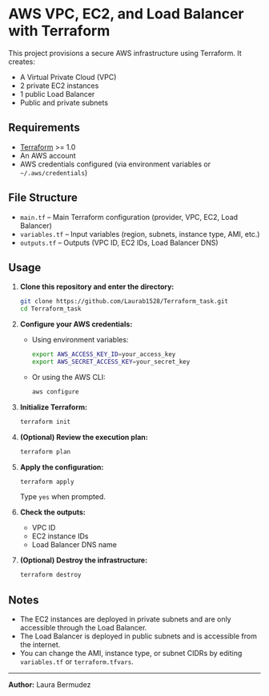 # AWS VPC, EC2, and Load Balancer with Terraform

This project provisions a secure AWS infrastructure using Terraform. It creates:

- A Virtual Private Cloud (VPC)
- 2 private EC2 instances
- 1 public Load Balancer
- Public and private subnets

## Requirements

- [Terraform](https://www.terraform.io/downloads.html) >= 1.0
- An AWS account
- AWS credentials configured (via environment variables or `~/.aws/credentials`)

## File Structure

- `main.tf` – Main Terraform configuration (provider, VPC, EC2, Load Balancer)
- `variables.tf` – Input variables (region, subnets, instance type, AMI, etc.)
- `outputs.tf` – Outputs (VPC ID, EC2 IDs, Load Balancer DNS)


## Usage

1. **Clone this repository and enter the directory:**
   ```bash
   git clone https://github.com/Laurab1528/Terraform_task.git
   cd Terraform_task
   ```

2. **Configure your AWS credentials:**
   - Using environment variables:
     ```bash
     export AWS_ACCESS_KEY_ID=your_access_key
     export AWS_SECRET_ACCESS_KEY=your_secret_key
     ```
   - Or using the AWS CLI:
     ```bash
     aws configure
     ```

3. **Initialize Terraform:**
   ```bash
   terraform init
   ```

4. **(Optional) Review the execution plan:**
   ```bash
   terraform plan
   ```

5. **Apply the configuration:**
   ```bash
   terraform apply
   ```
   Type `yes` when prompted.

6. **Check the outputs:**
   - VPC ID
   - EC2 instance IDs
   - Load Balancer DNS name

7. **(Optional) Destroy the infrastructure:**
   ```bash
   terraform destroy
   ```

## Notes
- The EC2 instances are deployed in private subnets and are only accessible through the Load Balancer.
- The Load Balancer is deployed in public subnets and is accessible from the internet.
- You can change the AMI, instance type, or subnet CIDRs by editing `variables.tf` or `terraform.tfvars`.

---

**Author:** Laura Bermudez 
